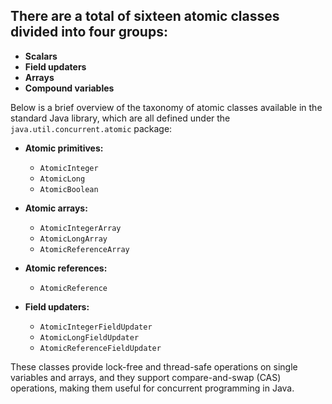 
## There are a total of sixteen atomic classes divided into four groups:

* **Scalars**
* **Field updaters**
* **Arrays**
* **Compound variables**





Below is a brief overview of the taxonomy of atomic classes available in the standard Java 
library, which are all defined under the `java.util.concurrent.atomic` package:



- **Atomic primitives:**
    - `AtomicInteger`
    - `AtomicLong`
    - `AtomicBoolean`

- **Atomic arrays:**
    - `AtomicIntegerArray`
    - `AtomicLongArray`
    - `AtomicReferenceArray`

- **Atomic references:**
    - `AtomicReference`

- **Field updaters:**
    - `AtomicIntegerFieldUpdater`
    - `AtomicLongFieldUpdater`
    - `AtomicReferenceFieldUpdater`

These classes provide lock-free and thread-safe operations on single variables and arrays, and they support compare-and-swap (CAS) operations, making them useful for concurrent programming in Java.